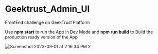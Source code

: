 # Geektrust_Admin_UI
FrontEnd challenge on GeekTrust Platform

Use **npm start** to run the App in Dev Mode and 
 **npm run build** to Build the production ready version of the App

 
![Screenshot 2023-09-01 at 2 16 34 PM 2](https://github.com/vicfirth1997/Geektrust_Admin_UI/assets/29746786/3fe0287b-f978-4fb9-bc20-9dac1241e2d6)
